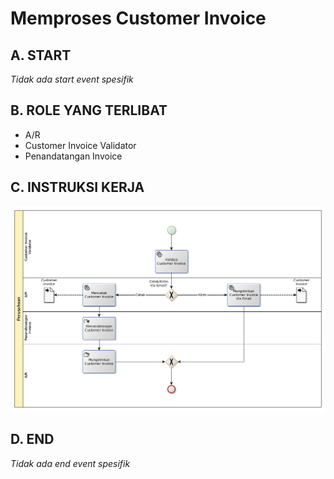 # Memproses Customer Invoice

## <a name="input">A. START</a>

*Tidak ada start event spesifik*

## <a name="role">B. ROLE YANG TERLIBAT</a>

* A/R
* Customer Invoice Validator
* Penandatangan Invoice

## <a name="instruksi">C. INSTRUKSI KERJA</a>

![](../img/merilis-customer-invoice.png)

## <a name="input">D. END</a>

*Tidak ada end event spesifik*
